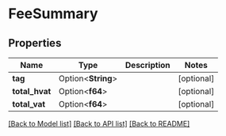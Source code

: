 # FeeSummary

## Properties

Name | Type | Description | Notes
------------ | ------------- | ------------- | -------------
**tag** | Option<**String**> |  | [optional]
**total_hvat** | Option<**f64**> |  | [optional]
**total_vat** | Option<**f64**> |  | [optional]

[[Back to Model list]](../README.md#documentation-for-models) [[Back to API list]](../README.md#documentation-for-api-endpoints) [[Back to README]](../README.md)


